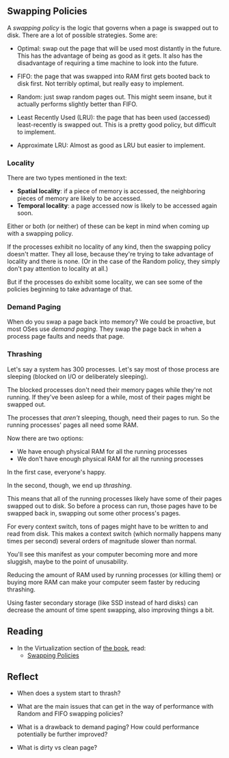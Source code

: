 <!-- Exploration 9.2: Swapping Policies -->

## Swapping Policies

A _swapping policy_ is the logic that governs when a page is swapped out
to disk. There are a lot of possible strategies. Some are:

* Optimal: swap out the page that will be used most distantly in the
  future. This has the advantage of being as good as it gets. It also
  has the disadvantage of requiring a time machine to look into the
  future.

* FIFO: the page that was swapped into RAM first gets booted back to
  disk first. Not terribly optimal, but really easy to implement.

* Random: just swap random pages out. This might seem insane, but it
  actually performs slightly better than FIFO.

* Least Recently Used (LRU): the page that has been used (accessed)
  least-recently is swapped out. This is a pretty good policy, but
  difficult to implement.

* Approximate LRU: Almost as good as LRU but easier to implement.

### Locality

There are two types mentioned in the text:

* **Spatial locality**: if a piece of memory is accessed, the
  neighboring pieces of memory are likely to be accessed.
* **Temporal locality**: a page accessed now is likely to be accessed
  again soon.

Either or both (or neither) of these can be kept in mind when coming up
with a swapping policy.

If the processes exhibit no locality of any kind, then the swapping
policy doesn't matter. They all lose, because they're trying to take
advantage of locality and there is none. (Or in the case of the Random
policy, they simply don't pay attention to locality at all.)

But if the processes do exhibit some locality, we can see some of the
policies beginning to take advantage of that.

### Demand Paging

When do you swap a page back into memory? We could be proactive, but
most OSes use _demand paging_. They swap the page back in when a process
page faults and needs that page.

### Thrashing

Let's say a system has 300 processes. Let's say most of those process
are sleeping (blocked on I/O or deliberately sleeping).

The blocked processes don't need their memory pages while they're not
running. If they've been asleep for a while, most of their pages might
be swapped out.

The processes that _aren't_ sleeping, though, need their pages to run.
So the running processes' pages all need some RAM.

Now there are two options:

* We have enough physical RAM for all the running processes
* We don't have enough physical RAM for all the running processes

In the first case, everyone's happy.

In the second, though, we end up _thrashing_.

This means that all of the running processes likely have some of their
pages swapped out to disk. So before a process can run, those pages have
to be swapped back in, swapping out some other process's pages.

For every context switch, tons of pages might have to be written to and
read from disk. This makes a context switch (which normally happens many
times per second) several orders of magnitude slower than normal.

You'll see this manifest as your computer becoming more and more
sluggish, maybe to the point of unusability.

Reducing the amount of RAM used by running processes (or killing them)
or buying more RAM can make your computer seem faster by reducing
thrashing.

Using faster secondary storage (like SSD instead of hard disks) can
decrease the amount of time spent swapping, also improving things a bit.

## Reading

* In the Virtualization section of [the book](https://pages.cs.wisc.edu/~remzi/OSTEP/), read:
  * [Swapping Policies](https://pages.cs.wisc.edu/~remzi/OSTEP/vm-beyondphys-policy.pdf)
  
## Reflect

* When does a system start to thrash?

* What are the main issues that can get in the way of performance with
  Random and FIFO swapping policies?

* What is a drawback to demand paging? How could performance potentially
  be further improved?

* What is dirty vs clean page?
